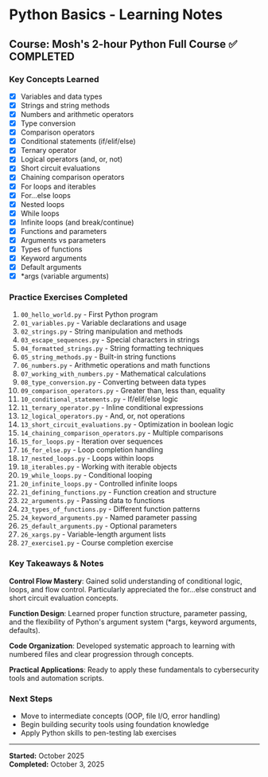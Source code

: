 # Python Basics - Learning Notes

## Course: Mosh's 2-hour Python Full Course ✅ COMPLETED

### Key Concepts Learned
- [x] Variables and data types
- [x] Strings and string methods  
- [x] Numbers and arithmetic operators
- [x] Type conversion
- [x] Comparison operators
- [x] Conditional statements (if/elif/else)
- [x] Ternary operator
- [x] Logical operators (and, or, not)
- [x] Short circuit evaluations
- [x] Chaining comparison operators
- [x] For loops and iterables
- [x] For...else loops
- [x] Nested loops
- [x] While loops
- [x] Infinite loops (and break/continue)
- [x] Functions and parameters
- [x] Arguments vs parameters
- [x] Types of functions
- [x] Keyword arguments
- [x] Default arguments
- [x] *args (variable arguments)

### Practice Exercises Completed

1. `00_hello_world.py` - First Python program
2. `01_variables.py` - Variable declarations and usage
3. `02_strings.py` - String manipulation and methods
4. `03_escape_sequences.py` - Special characters in strings
5. `04_formatted_strings.py` - String formatting techniques
6. `05_string_methods.py` - Built-in string functions
7. `06_numbers.py` - Arithmetic operations and math functions
8. `07_working_with_numbers.py` - Mathematical calculations
9. `08_type_conversion.py` - Converting between data types
10. `09_comparison_operators.py` - Greater than, less than, equality
11. `10_conditional_statements.py` - If/elif/else logic
12. `11_ternary_operator.py` - Inline conditional expressions
13. `12_logical_operators.py` - And, or, not operations
14. `13_short_circuit_evaluations.py` - Optimization in boolean logic
15. `14_chaining_comparison_operators.py` - Multiple comparisons
16. `15_for_loops.py` - Iteration over sequences
17. `16_for_else.py` - Loop completion handling
18. `17_nested_loops.py` - Loops within loops
19. `18_iterables.py` - Working with iterable objects
20. `19_while_loops.py` - Conditional looping
21. `20_infinite_loops.py` - Controlled infinite loops
22. `21_defining_functions.py` - Function creation and structure
23. `22_arguments.py` - Passing data to functions
24. `23_types_of_functions.py` - Different function patterns
25. `24_keyword_arguments.py` - Named parameter passing
26. `25_default_arguments.py` - Optional parameters
27. `26_xargs.py` - Variable-length argument lists
28. `27_exercise1.py` - Course completion exercise

### Key Takeaways & Notes

**Control Flow Mastery**: Gained solid understanding of conditional logic, loops, and flow control. Particularly appreciated the for...else construct and short circuit evaluation concepts.

**Function Design**: Learned proper function structure, parameter passing, and the flexibility of Python's argument system (*args, keyword arguments, defaults).

**Code Organization**: Developed systematic approach to learning with numbered files and clear progression through concepts.

**Practical Applications**: Ready to apply these fundamentals to cybersecurity tools and automation scripts.

### Next Steps
- Move to intermediate concepts (OOP, file I/O, error handling)
- Begin building security tools using foundation knowledge
- Apply Python skills to pen-testing lab exercises

---
**Started:** October 2025  
**Completed:** October 3, 2025